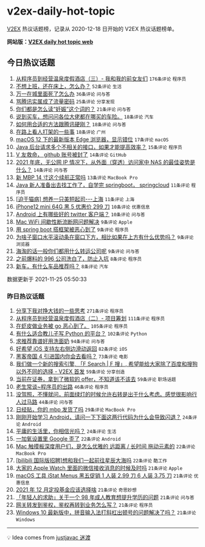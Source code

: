 # v2ex-daily-hot-topic

[V2EX](https://www.v2ex.com/) 热议话题榜，记录从 2020-12-18 日开始的 V2EX 热议话题榜单。

**网站版：[V2EX daily hot topic web](https://boojack.github.io/v2ex-daily-hot-topic-web/)**

## 今日热议话题

<!-- TODAY BEGIN -->

1. [从程序员到经营温泉度假酒店（三）- 我和我的前女友们](https://www.v2ex.com/t/817810) `176条评论` `程序员`
1. [不想上班，还在床上，怎么办？](https://www.v2ex.com/t/817798) `52条评论` `生活`
1. [万一在城里面死了怎么办](https://www.v2ex.com/t/817868) `36条评论` `问与答`
1. [骂腾讯实属成了流量密码](https://www.v2ex.com/t/817881) `25条评论` `分享发现`
1. [你们都是怎么读“妊娠”这个词的？](https://www.v2ex.com/t/817847) `21条评论` `问与答`
1. [说到买车，想问问各位大佬都在哪买的车险。](https://www.v2ex.com/t/817806) `18条评论` `汽车`
1. [如何用合适的方法跟腾讯硬刚？](https://www.v2ex.com/t/817795) `18条评论` `问与答`
1. [在路上看人打架的一些事](https://www.v2ex.com/t/817825) `18条评论` `广州`
1. [macOS 12 下的最新版本 Edge 浏览器，显示错位](https://www.v2ex.com/t/817794) `17条评论` `macOS`
1. [Java 后台请求多个不相关的接口，如果才能提高效率？](https://www.v2ex.com/t/817802) `15条评论` `程序员`
1. [V 友救命， github 账号被封了](https://www.v2ex.com/t/817831) `14条评论` `GitHub`
1. [2021 年底，无公网 IP 情况下，从外面（穿透）访问家中 NAS 的最佳姿势是什么？](https://www.v2ex.com/t/817816) `14条评论` `问与答`
1. [新 MBP 14 寸这个续航正常吗](https://www.v2ex.com/t/817817) `13条评论` `MacBook Pro`
1. [Java 新人准备出去找工作了，自学完 springboot， springcloud](https://www.v2ex.com/t/817840) `11条评论` `程序员`
1. [[迫于猫病] 想养一只美短起司---上海](https://www.v2ex.com/t/817836) `11条评论` `上海`
1. [iPhone12 mini 64G 黑 5 优惠价 299 刀](https://www.v2ex.com/t/817828) `10条评论` `优惠信息`
1. [Android 上有哪些好的 twitter 客户端？](https://www.v2ex.com/t/817800) `10条评论` `问与答`
1. [Mac WiFi 间歇性断流断网问题解决](https://www.v2ex.com/t/817875) `9条评论` `Apple`
1. [用 spring boot 搭框架被恶心到了](https://www.v2ex.com/t/817803) `9条评论` `程序员`
1. [为啥子窗口水平滚动条在窗口下方，相比如果在上方有什么优势吗？](https://www.v2ex.com/t/817799) `9条评论` `浏览器`
1. [海淘的话一般你们都用什么转运公司呢](https://www.v2ex.com/t/817797) `9条评论` `问与答`
1. [之前爆料的 996 公司洗白了，防止入坑](https://www.v2ex.com/t/817889) `8条评论` `程序员`
1. [新车，有什么车品推荐吗？](https://www.v2ex.com/t/817849) `8条评论` `汽车`

数据更新于 2021-11-25 05:50:33

<!-- TODAY END -->

### 昨日热议话题

<!-- YESTERDAY BEGIN -->

1. [分享下我对挣大钱的一些思考](https://www.v2ex.com/t/817584) `271条评论` `程序员`
1. [从程序员到经营温泉度假酒店（二）- 项目筹划](https://www.v2ex.com/t/817581) `111条评论` `程序员`
1. [在虾皮做业务被 go 恶心到了。](https://www.v2ex.com/t/817707) `105条评论` `程序员`
1. [有什么适合教儿子写 Python 的平台？](https://www.v2ex.com/t/817546) `102条评论` `Python`
1. [求推荐靠谱好用洗面奶](https://www.v2ex.com/t/817545) `94条评论` `问与答`
1. [好希望 iOS 支持左右侧边滑动返回](https://www.v2ex.com/t/817651) `82条评论` `iOS`
1. [黑客帝国 4 引进国内你会去看吗？](https://www.v2ex.com/t/817561) `73条评论` `电影`
1. [我们做一个新的搜索引擎, 「F Search | F 搜」, 希望能给大家除了百度和搜狗以外不同的选择 - V2EX 首发](https://www.v2ex.com/t/817678) `59条评论` `分享创造`
1. [当前在证券，拿到了微软的 offer，不知道该不该去](https://www.v2ex.com/t/817697) `59条评论` `职场话题`
1. [老生常谈~程序员的出路](https://www.v2ex.com/t/817624) `46条评论` `程序员`
1. [没驾照，不懂就问，前面绿灯的时候允许右转是出于什么考虑。感觉很影响行人过马路](https://www.v2ex.com/t/817544) `44条评论` `问与答`
1. [日经贴，你的 mbp 发货了吗](https://www.v2ex.com/t/817665) `29条评论` `MacBook Pro`
1. [刚刚开始学习 Android，请问一下下面这两行代码为什么会导致闪退？](https://www.v2ex.com/t/817703) `24条评论` `Android`
1. [平庸的生活里，你相信光吗？](https://www.v2ex.com/t/817634) `24条评论` `生活`
1. [一加氧设置里 Google 歪了](https://www.v2ex.com/t/817710) `22条评论` `Android`
1. [Mac 触摸板深度用户们，是怎么优雅的 远距离 / 长时间 拖动元素的](https://www.v2ex.com/t/817677) `22条评论` `MacBook Pro`
1. [[bilibili 国际版招聘]想和我们一起前往星辰大海吗](https://www.v2ex.com/t/817629) `22条评论` `酷工作`
1. [大家的 Apple Watch 里面的微信接收消息的时候及时吗](https://www.v2ex.com/t/817741) `21条评论` `Apple`
1. [macOS 工具 iStat Menus 黑五促销 1 人装 2.99 刀 6 人装 3.75 刀](https://www.v2ex.com/t/817720) `21条评论` `优惠信息`
1. [2021 年 12 月定投基金应该选择啥](https://www.v2ex.com/t/817702) `21条评论` `奇思妙想`
1. [「年轻人的求助」关于一个 98 年成人教育想提升学历的问题](https://www.v2ex.com/t/817689) `21条评论` `问与答`
1. [网关转发到鉴权，鉴权再转到业务怎么写？](https://www.v2ex.com/t/817686) `21条评论` `程序员`
1. [Windows 10 最新版中，拼音输入法打斜杠出顿号的问题解决了吗？](https://www.v2ex.com/t/817600) `21条评论` `Windows`

<!-- YESTERDAY END -->

---

💡 Idea comes from [justjavac 迷渡](https://github.com/justjavac/)
